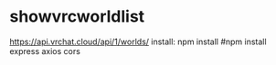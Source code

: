 # showvrcworldlist
https://api.vrchat.cloud/api/1/worlds/
install:
npm install
#npm install express axios cors
